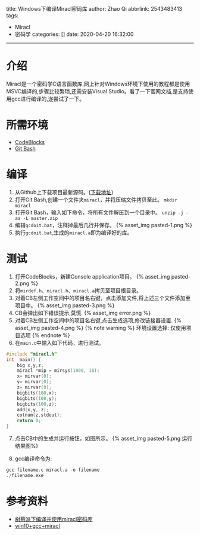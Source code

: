 title: Windows下编译Miracl密码库
author: Zhao Qi
abbrlink: 2543483413
tags:
  - Miracl
  - 密码学
categories: []
date: 2020-04-20 16:32:00
---
# 介绍
Miracl是一个密码学C语言函数库,网上针对Windows环境下使用的教程都是使用MSVC编译的,步骤比较繁琐,还需安装Visual Studio。看了一下官网文档,是支持使用gcc进行编译的,遂尝试了一下。

# 所需环境
* [CodeBlocks](http://www.codeblocks.org/downloads)
* [Git Bash](https://gitforwindows.org/)
<!--more-->
# 编译
1. 从Github上下载项目最新源码。([下载地址](https://github.com/miracl/MIRACL/archive/master.zip))
2. 打开Git Bash,创建一个文件夹`miracl`，并将压缩文件拷贝至此。
`mkdir miracl`
3. 打开Git Bash，输入如下命令，将所有文件解压到一个目录中。
`unzip -j -aa -L master.zip`
4. 编辑`gcdoit.bat`，注释掉最后几行并保存。
{% asset_img pasted-1.png %}
5. 执行`gcdoit.bat`,生成的`miracl.a`即为编译好的库。

# 测试
1. 打开CodeBlocks，新建Console application项目。
{% asset_img pasted-2.png %}
2. 将`mirdef.h`、`miracl.h`、`miracl.a`拷贝至项目根目录。
3. 对着CB左侧工作空间中的项目名右键，点击添加文件,将上述三个文件添加至项目中。
{% asset_img pasted-3.png %}
4. CB会弹出如下错误提示,莫慌.
{% asset_img error.png %}
5. 对着CB左侧工作空间中的项目名右键,点击生成选项,修改链接器设置.
{% asset_img pasted-4.png %}
{% note warning %}
环境设置选择: 仅使用项目选项
{% endnote %}
6. 在`main.c`中输入如下代码，进行测试。
```cpp
#include "miracl.h"
int  main() {
    big x,y,z;
    miracl *mip = mirsys(1000, 16);
    x= mirvar(0);
    y= mirvar(0);
    z= mirvar(0);
    bigbits(100,x);
    bigbits(100,y);
    bigbits(100,z);
    add(x,y, z);
    cotnum(z,stdout);
    return 0;
}
```
7. 点击CB中的生成并运行按钮，如图所示。
{% asset_img pasted-5.png 运行结果图%}

8. gcc编译命令为:
```cpp
gcc filename.c miracl.a -o filename
./filename.exe
```


# 参考资料
- [树莓派下编译并使用miracl密码库](https://www.cnblogs.com/little-kwy/p/12285955.html)
- [win10+gcc+miracl](https://blog.csdn.net/joker_clown/article/details/83662846)